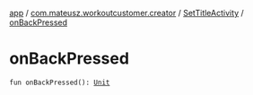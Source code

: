 [app](../../index.md) / [com.mateusz.workoutcustomer.creator](../index.md) / [SetTitleActivity](index.md) / [onBackPressed](./on-back-pressed.md)

# onBackPressed

`fun onBackPressed(): `[`Unit`](https://kotlinlang.org/api/latest/jvm/stdlib/kotlin/-unit/index.html)